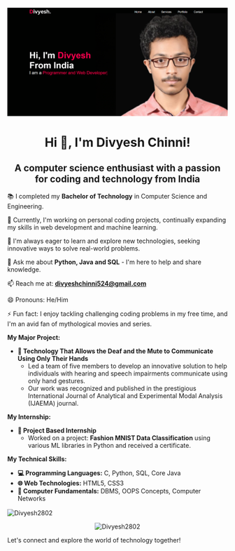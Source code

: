 <a href="https://divyeshchinni.netlify.app/">![logo](https://github.com/Divyesh2802/Divyesh2802/blob/main/Portfolio.PNG)</a>

# <h1 align="center"> Hi 👋, I'm Divyesh Chinni!</h1>

## <h2 align="center">A computer science enthusiast with a passion for coding and technology from India</h2>

📚 I completed my **Bachelor of Technology** in Computer Science and Engineering.

🔭 Currently, I'm working on personal coding projects, continually expanding my skills in web development and machine learning.

🌱 I'm always eager to learn and explore new technologies, seeking innovative ways to solve real-world problems.

💬 Ask me about **Python, Java and SQL** - I'm here to help and share knowledge.

<!-- 🌐 Explore my [Portfolio](https://divyeshchinni.netlify.app/) for a preview of my projects and work! -->

📫 Reach me at: **divyeshchinni524@gmail.com**

😄 Pronouns: He/Him

⚡ Fun fact: I enjoy tackling challenging coding problems in my free time, and I'm an avid fan of mythological movies and series.

**My Major Project:**

- **🚀 Technology That Allows the Deaf and the Mute to Communicate Using Only Their Hands**
  - Led a team of five members to develop an innovative solution to help individuals with hearing and speech impairments communicate using only hand gestures.
  - Our work was recognized and published in the prestigious International Journal of Analytical and Experimental Modal Analysis (IJAEMA) journal.

**My Internship:**

- **💼 Project Based Internship**
  - Worked on a project: **Fashion MNIST Data Classification** using various ML libraries in Python and received a certificate.

**My Technical Skills:**

- **💻 Programming Languages:** C, Python, SQL, Core Java
- **🌐 Web Technologies:** HTML5, CSS3
- **💾 Computer Fundamentals:** DBMS, OOPS Concepts, Computer Networks

<!-- [![My GitHub Stats](https://github-readme-stats.vercel.app/api?username=Divyesh2802&show_icons=true&theme=radical)](https://github.com/anuraghazra/github-readme-stats) -->

<p><img align="center" src="https://github-readme-stats.vercel.app/api/top-langs?username=Divyesh2802&show_icons=true&locale=en&layout=compact" alt="Divyesh2802" /></p>

<p align="center"> <img src="https://komarev.com/ghpvc/?username=Divyesh2802&label=Profile%20views&color=0eb413&style=flat" alt="Divyesh2802" /> </p>

<!-- ![Profile Views](https://profile-counter.glitch.me/Divyesh2802/count.svg) -->

Let's connect and explore the world of technology together!
